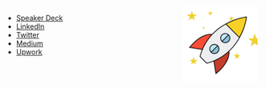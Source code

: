 <img src="https://github.com/hieuwu/hieuwu.github.io/blob/master/assets/img/53114-rocket-circling.gif" align="right" height="150px">


- [Speaker Deck](https://speakerdeck.com/hieuwu)
- [LinkedIn](https://www.linkedin.com/in/hieuvu99)
- [Twitter](https://twitter.com/hieuwu99)
- [Medium](https://hieuwu.medium.com/)
- [Upwork](https://www.upwork.com/freelancers/~016da769ff83330c47)

<!--
**hieuwu/hieuwu** is a ✨ _special_ ✨ repository because its `README.md` (this file) appears on your GitHub profile.

Here are some ideas to get you started:

- 🔭 I’m currently working on ...
- 🌱 I’m currently learning ...
- 👯 I’m looking to collaborate on ...
- 🤔 I’m looking for help with ...
- 💬 Ask me about ...
- 📫 How to reach me: ...
- 😄 Pronouns: ...
- ⚡ Fun fact: ...
-->
